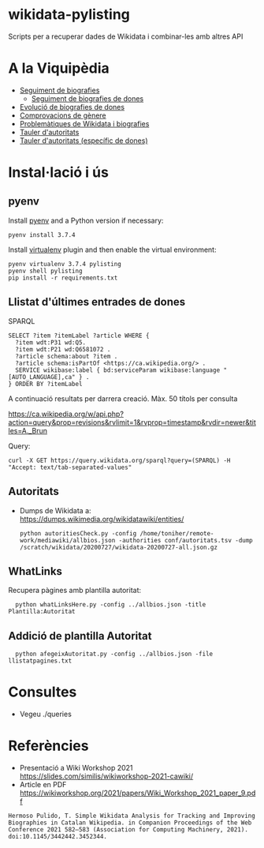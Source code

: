 # wikidata-pylisting
Scripts per a recuperar dades de Wikidata i combinar-les amb altres API


# A la Viquipèdia

* [Seguiment de biografies](https://ca.wikipedia.org/wiki/Usuari:Toniher/Bios)
  * [Seguiment de biografies de dones](https://ca.wikipedia.org/wiki/Viquiprojecte:Viquidones/Progr%C3%A9s)
* [Evolució de biografies de dones](https://ca.wikipedia.org/wiki/Viquiprojecte:Viquidones/Evoluci%C3%B3)
* [Comprovacions de gènere](https://ca.wikipedia.org/wiki/Usuari:Toniher/StatsGender)
* [Problemàtiques de Wikidata i biografies](https://ca.wikipedia.org/wiki/Usuari:Toniher/CheckBios)
* [Tauler d'autoritats](https://ca.wikipedia.org/wiki/Usuari:Toniher/Autoritats)
* [Tauler d'autoritats (específic de dones)](https://ca.wikipedia.org/wiki/Viquiprojecte:Viquidones/Autoritats)

# Instal·lació i ús

## pyenv

Install [pyenv](https://github.com/pyenv/pyenv) and a Python version if necessary:

    pyenv install 3.7.4

Install [virtualenv](https://github.com/pyenv/pyenv-virtualenv) plugin and then enable the virtual environment:

    pyenv virtualenv 3.7.4 pylisting
    pyenv shell pylisting
    pip install -r requirements.txt

## Llistat d'últimes entrades de dones

SPARQL

    SELECT ?item ?itemLabel ?article WHERE {
      ?item wdt:P31 wd:Q5.
      ?item wdt:P21 wd:Q6581072 .
      ?article schema:about ?item .
      ?article schema:isPartOf <https://ca.wikipedia.org/> .
      SERVICE wikibase:label { bd:serviceParam wikibase:language "[AUTO_LANGUAGE],ca" } .
    } ORDER BY ?itemLabel

A continuació resultats per darrera creació. Màx. 50 títols per consulta

https://ca.wikipedia.org/w/api.php?action=query&prop=revisions&rvlimit=1&rvprop=timestamp&rvdir=newer&titles=A._Brun

Query:

    curl -X GET https://query.wikidata.org/sparql?query=(SPARQL) -H "Accept: text/tab-separated-values"

## Autoritats

* Dumps de Wikidata a: https://dumps.wikimedia.org/wikidatawiki/entities/

      python autoritiesCheck.py -config /home/toniher/remote-work/mediawiki/allbios.json -authorities conf/autoritats.tsv -dump /scratch/wikidata/20200727/wikidata-20200727-all.json.gz

## WhatLinks

Recupera pàgines amb plantilla autoritat:

      python whatLinksHere.py -config ../allbios.json -title  Plantilla:Autoritat


## Addició de plantilla Autoritat

      python afegeixAutoritat.py -config ../allbios.json -file llistatpagines.txt

# Consultes

* Vegeu ./queries

# Referències

* Presentació a Wiki Workshop 2021 https://slides.com/similis/wikiworkshop-2021-cawiki/
* Article en PDF https://wikiworkshop.org/2021/papers/Wiki_Workshop_2021_paper_9.pdf

```
Hermoso Pulido, T. Simple Wikidata Analysis for Tracking and Improving Biographies in Catalan Wikipedia. in Companion Proceedings of the Web Conference 2021 582–583 (Association for Computing Machinery, 2021). doi:10.1145/3442442.3452344.
```
